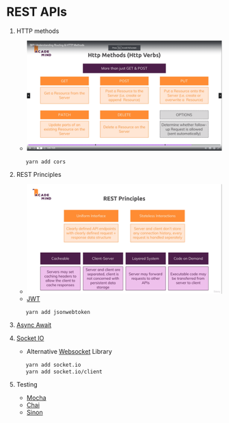 # REST APIs

1. HTTP methods

   - ![](../images/HTTP_Methods.png)

   ```
      yarn add cors
   ```

2. REST Principles

   - ![](../images/REST_Principles.png)
   - [JWT](https://jwt.io/)

   ```
      yarn add jsonwebtoken
   ```

3. [Async Await](https://developer.mozilla.org/en-US/docs/Web/JavaScript/Reference/Statements/async_function)

4. [Socket IO](https://socket.io/)

   - Alternative [Websocket](https://www.npmjs.com/package/express-ws) Library

   ```
      yarn add socket.io
      yarn add socket.io/client
   ```

5. Testing
   - [Mocha](https://mochajs.org/)
   - [Chai](https://www.chaijs.com/)
   - [Sinon](https://www.chaijs.com/plugins/sinon-chai/)
